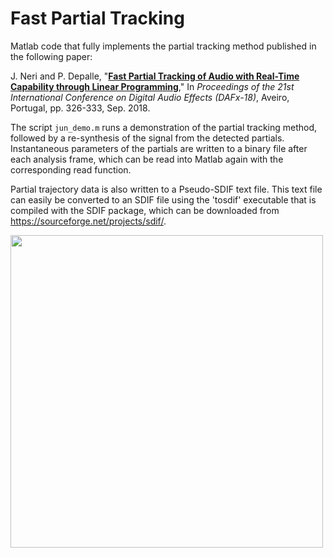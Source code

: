 # Fast Partial Tracking

Matlab code that fully implements the partial tracking method published in the following paper:

J. Neri and P. Depalle, "<a href="http://dafx2018.web.ua.pt/papers/DAFx2018_paper_26.pdf" target="_blank">**Fast Partial Tracking of Audio with Real-Time Capability through Linear Programming**</a>," In *Proceedings of the 21st International Conference on Digital Audio Effects (DAFx-18)*, Aveiro, Portugal, pp. 326-333, Sep. 2018.

The script `jun_demo.m` runs a demonstration of the partial tracking method, followed by a re-synthesis of the signal from the detected partials. Instantaneous parameters of the partials are written to a binary file after each analysis frame, which can be read into Matlab again with the corresponding read function.

Partial trajectory data is also written to a Pseudo-SDIF text file. This text file can easily be converted to an SDIF file using the 'tosdif' executable that is compiled with the SDIF package, which can be downloaded from https://sourceforge.net/projects/sdif/.

<img src="https://www.music.mcgill.ca/~julian/wp-content/uploads/2020/11/partials_kara-768x570.png" alt="" width="500">
